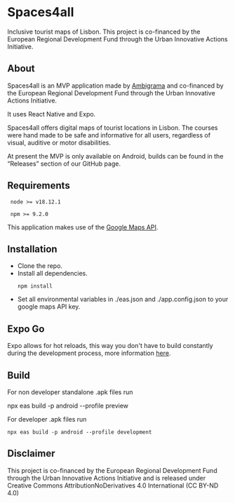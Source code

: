 # Spaces4all
Inclusive tourist maps of Lisbon. This project is co-financed by the European Regional Development Fund through the Urban Innovative Actions Initiative.
## About

Spaces4all is an MVP application made by [Ambigrama](http://www.ambigrama.pt) and co-financed by the European Regional Development Fund through the Urban Innovative Actions Initiative.  

It uses React Native and Expo.

Spaces4all offers digital maps of tourist locations in Lisbon. The courses were hand made to be safe and informative for all users, regardless of visual, auditive or motor disabilities. 

At present the MVP is only available on Android, builds can be found in the “Releases” section of our GitHub page.

  

## Requirements

  

````console
 node >= v18.12.1
 ````
````console
 npm >= 9.2.0
 ````


  

This application makes use of the [Google Maps API](https://developers.google.com/maps).

  

## Installation  

- Clone the repo.
- Install all dependencies.
	````console
	npm install
	 ````
- Set all environmental variables in ./eas.json and ./app.config.json to your google maps API key.

## Expo Go  

Expo allows for hot reloads, this way you don't have to build constantly during the development process, more information [here](http://docs.expo.dev).  
  

## Build

  

For non developer standalone .apk files run

npx eas build -p android --profile preview

  

For developer .apk files run

````console
npx eas build -p android --profile development
````

## Disclaimer 
This project is co-financed by the European Regional Development Fund through the Urban Innovative Actions Initiative and is released under Creative Commons AttributionNoDerivatives 4.0 International (CC BY-ND 4.0)
